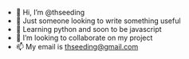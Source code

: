 - 👋 Hi, I’m @thseeding
- 👀 Just someone looking to write something useful
- 🌱 Learning python and soon to be javascript
- 💞️ I’m looking to collaborate on my project
- 📫 My email is thseeding@gmail.com

<!---
thcing/thcing is a ✨ special ✨ repository because its `README.md` (this file) appears on your GitHub profile.
You can click the Preview link to take a look at your changes.
--->
